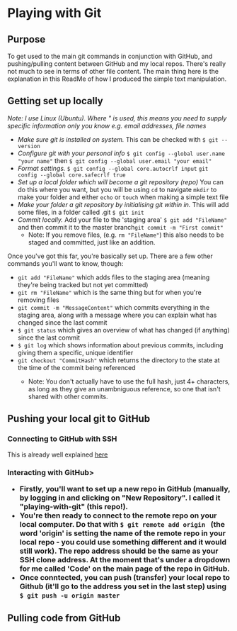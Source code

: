 <h1> Playing with Git</h1>

<h2> Purpose</h2>

<p> To get used to the main git commands in conjunction with GitHub, and pushing/pulling content between GitHub and my local repos. There's really not much to see in terms of other file content. The main thing here is the explanation in this ReadMe of how I produced the simple text manipulation.

<h2> Getting set up locally</h2>

<p><i>Note: I use Linux (Ubuntu). Where " is used, this means you need to supply specific information only you know e.g. email addresses, file names</i></p>

<ul>
    <li><i>Make sure git is installed on system.</i> This can be checked with <code>$ git --version</code> </li>
    <li><i>Configure git with your personal info</i> <code>$ git config --global user.name "your name"</code> then <code>$ git config --global user.email "your email"</code></li>
    <li><i>Format settings.</i> <code>$ git config --global core.autocrlf input</code> <code>git config --global core.safecrlf true</code> </li>
    <li><i>Set up a local folder which will become a git repository (repo)</i> You can do this where you want, but you will be using <code>cd</code> to navigate <code>mkdir</code> to make your folder and either <code>echo</code> or <code>touch</code> when making a simple text file </li>
    <li><i>Make your folder a git repository by initialising git within in.</i> This will add some files, in a folder called .git <code>$ git init</code> </li>
    <li><i>Commit locally.</i> Add your file to the 'staging area' <code>$ git add "FileName"</code> and then commit it to the master branch<code>git commit -m "First commit"</code> 
        <ul>
            <li>
                Note: If you remove files, (e.g. <code>rm "FileName"</code>) this also needs to be staged and committed, just like an addition.
            </li>
        </ul>
    </li>
</ul>

<p> Once you've got this far, you're basically set up. There are a few other commands you'll want to know, though:</p>

<ul>
    <li><code>git add "FileName"</code> which adds files to the staging area (meaning they're being tracked but not yet committed)</li>
    <li><code>git rm "FileName"</code> which is the same thing but for when you're removing files</li>
 <li><code>git commit -m "MessageContent"</code> which commits everything in the staging area, along with a message where you can explain what has changed since the last commit</li>
    <li><code>$ git status</code> which gives an overview of what has changed (if anything) since the last commit</li>
    <li><code>$ git log</code> which shows information about previous commits, including giving them a specific, unique identifier</li>
    <li><code>git checkout "CommitHash"</code> which returns the directory to the state at the time of the commit being referenced</li>
    <ul>
            <li>
                Note: You don't actually have to use the full hash, just 4+ characters, as long as they give an unambniguous reference, so one that isn't shared with other commits.
            </li>
        </ul>
</ul>
    
<h2> Pushing your local git to GitHub</h2>

<h3>Connecting to GitHub with SSH</h3>
<p>This is already well explained <a href = "https://docs.github.com/en/github/authenticating-to-github/connecting-to-github-with-ssh">here<a></p>
    
<h3> Interacting with GitHub>
<p>
<ul>
    
<li>Firstly, you'll want to set up a new repo in GitHub (manually, by logging in and clicking on "New Repository". I called it "playing-with-git" (this repo!).</li>
 
<li>You're then ready to connect to the remote repo on your local computer. Do that with <code>$ git remote add origin <YOUR_REPOSITORY_ADDRESS_HERE></code> (the word 'origin' is setting the name of the remote repo in your local repo - you could use something different and it would still work). The repo address should be the same as your SSH clone address. At the moment that's under a dropdown for me called 'Code' on the main page of the repo in GitHub.</li>

<li>Once conntected, you can push (transfer) your local repo to Github (it'll go to the address you set in the last step) using <code>$ git push -u origin master</code></li>

</ul>
</p>

<h2> Pulling code from GitHub</h2>

